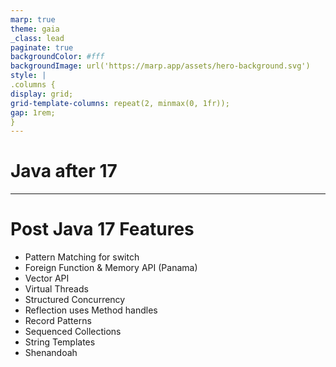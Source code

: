 ```yaml
---
marp: true
theme: gaia
_class: lead
paginate: true
backgroundColor: #fff
backgroundImage: url('https://marp.app/assets/hero-background.svg')
style: |
.columns {
display: grid;
grid-template-columns: repeat(2, minmax(0, 1fr));
gap: 1rem;
}
---
```

# <!--fit--> Java after 17

___
# Post Java 17 Features
- Pattern Matching for switch
- Foreign Function & Memory API (Panama)
- Vector API
- Virtual Threads
- Structured Concurrency
- Reflection uses Method handles
- Record Patterns
- Sequenced Collections
- String Templates
- Shenandoah

